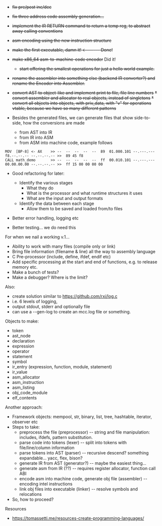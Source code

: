* ~~fix pre/post inc/dec~~
* ~~fix three address code assembly generation...~~
* ~~implement the IR RETURN command to return a temp reg, to abstract away calling conventions~~
* ~~asm encoding using the new instruction structure~~
* ~~make the first executable, damn it! <------ Done!~~
* ~~make x86_64 asm-to-machine-code encoder~~ Did it!
  * ~~start offering the smallest operations for just a hello world example.~~
* ~~rename the assembler into something else (backend IR converter?) and rename the Encoder into Assembler.~~
* ~~convert AST to object-like and implement print to file, file line numbers~~
~~* convert assembler and allocator to real objects, instead of singletons~~
~~* convert all objects into objects, with priv_data, with "v" for operations vtable, because we have so many different patterns~~

* Besides the generated files, we can generate files that show side-to-side, how the conversions are made
  * from AST into IR
  * from IR into ASM
  * from ASM into machine code, example follows

```
MOV  [BP-8] <- AX    >> --  --  --  --  --  89  01.000.101 --.---.--- f8.--.--.-- --.--.--.-- >>  89 45 f8
CALL math_demo       >> --  --  --  --  --  ff  00.010.101 --.---.--- 00.00.00.00 --.--.--.-- >>  ff 15 00 00 00 00
```

* Good refactoring for later: 
  * Identify the various stages
    * What they do
    * What is the processor and what runtime structures it uses
    * What are the input and output formats
  * Identify the data between each stage
    * Allow them to be saved and loaded from/to files

* Better error handling, logging etc
* Better testing... we do need this
 



For when we nail a working v.1...

* Ability to work with many files (compile only or link)
* Bring file information (filename & line) all the way to assembly language
* C Pre-processor (include, define, ifdef, endif etc)
* Add specific processing at the start and end of functions, e.g. to release memory etc.
* Make a bunch of tests?
* Make a debugger? Where is the limit?


Also:

* create solution similar to https://github.com/rxi/log.c
* i.e. 6 levels of logging,
* output stdout, stderr and optionally file
* can use a --gen-log to create an mcc.log file or something.


Objects to make:

* token
* ast_node
* declaration
* expression
* operator
* statement
* symbol
* ir_entry (expression, function, module, statement)
* ir_value
* asm_allocator
* asm_instruction
* asm_listing
* obj_code_module
* elf_contents

Another approach:

* Framework objects: mempool, str, binary, list, tree, hashtable, iterator, observer etc
* Steps to take: 
  * preprocess the file (preprocessor) -- string and file manipulation: includes, ifdefs, pattern substitution.
  * parse code into tokens (lexer) -- split into tokens with file/line/column information
  * parse tokens into AST (parser) -- recursive descend? something expandable... yacc, flex, bison?
  * generate IR from AST (generator?) -- maybe the easiest thing...
  * generate asm from IR (??) -- requires register allocator, function call ABI 
  * encode asm into machine code, generate obj file (assembler) -- encoding intel instructions
  * link obj files into executable (linker) -- resolve symbols and relocations
* So, how to proceed?

Resources

* https://tomassetti.me/resources-create-programming-languages/
